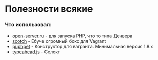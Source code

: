 # Полезности всякие

<h3>Что использовал:</h3>

<ul>
<li><a href="http://open-server.ru/" target="_blank">open-server.ru</a> - для запуска PHP, что то типа Денвера</li>
<li><a href="https://box.scotch.io/" target="_blank">scotch</a> - Ебуче огромный бокс для Vagrant</li>
<li><a href="https://puphpet.com/" target="_blank">puphpet</a> - Конструктор для вагранта. Минимальная версия 1.8.х</li>
<li><a href="https://twitter.github.io/typeahead.js/" target="_blank">typeahead.js</a> - Селект</li>
</ul>
